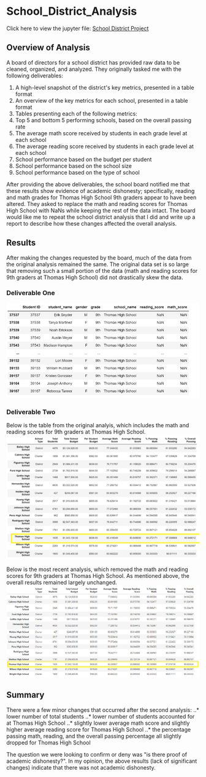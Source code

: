 # School_District_Analysis
Click here to view the jupyter file: [School District Project](https://github.com/dgeroux/School_District_Analysis/blob/main/PyCitySchools_Challenge.ipynb)

## Overview of Analysis
A board of directors for a school district has provided raw data to be cleaned, organized, and analyzed. They originally tasked me with the following deliverables: 

1. A high-level snapshot of the district's key metrics, presented in a table format
2. An overview of the key metrics for each school, presented in a table format
3. Tables presenting each of the following metrics:
4. Top 5 and bottom 5 performing schools, based on the overall passing rate
5. The average math score received by students in each grade level at each school
6. The average reading score received by students in each grade level at each school
7. School performance based on the budget per student
8. School performance based on the school size 
9. School performance based on the type of school

After providing the above deliverables, the school board notified me that these results show evidence of academic dishonesty; specifically, reading and math grades for Thomas High School 9th graders appear to have been altered. They asked to replace the math and reading scores for Thomas High School with NaNs while keeping the rest of the data intact. The board would like me to repeat the school district analysis that I did and write up a report to describe how these changes affected the overall analysis.

## Results
After making the changes requested by the board, much of the data from the original analysis remained the same. The original data set is so large that removing such a small portion of the data (math and reading scores for 9th graders at Thomas High School) did not drastically skew the data. 

### Deliverable One
![deliverable_one](https://github.com/dgeroux/School_District_Analysis/blob/main/deliverable_one.png)

### Deliverable Two
Below is the table from the original analyis, which includes the math and reading scores for 9th graders at Thomas High School.
![original_school_summary](https://github.com/dgeroux/School_District_Analysis/blob/main/Resources/original_school_summary.png)

Below is the most recent analysis, which removed the math and reading scores for 9th graders at Thomas High School. As mentioned above, the overall results remained largely unchanged. 
![school_summary_unchanged](https://github.com/dgeroux/School_District_Analysis/blob/main/Resources/school_summary_unchanged.png)


## Summary
There were a few minor changes that occurred after the second analysis:
..* lower number of total students
..* lower number of students accounted for at Thomas High School
..* slightly lower average math score and slightly higher average reading score for Thomas High School
..* the percentage passing math, reading, and the overall passing percentage all slightly dropped for Thomas High School

The question we were looking to confirm or deny was "is there proof of academic dishonesty?". In my opinion, the above results (lack of significant changes) indicate that there was not academic dishonesty. 
